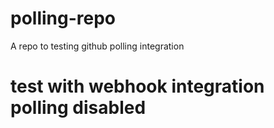 # polling-repo
A repo to testing github polling integration 
# test with webhook integration polling disabled 

